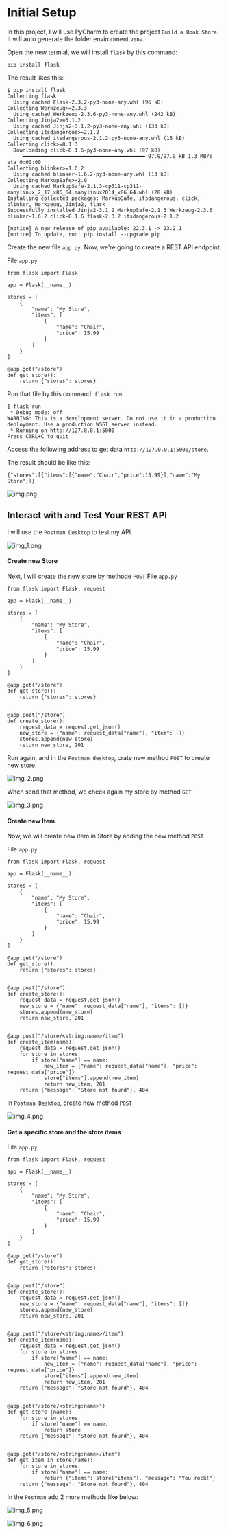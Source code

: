 # Initial Setup

In this project, I will use PyCharm to create the project `Build a Book Store`.  
It will auto generate the folder environment `venv`.  

Open the new termial, we will install `flask` by this command:
```commandline
pip install flask
```
The result likes this:
```commandline
$ pip install flask
Collecting flask
  Using cached Flask-2.3.2-py3-none-any.whl (96 kB)
Collecting Werkzeug>=2.3.3
  Using cached Werkzeug-2.3.6-py3-none-any.whl (242 kB)
Collecting Jinja2>=3.1.2
  Using cached Jinja2-3.1.2-py3-none-any.whl (133 kB)
Collecting itsdangerous>=2.1.2
  Using cached itsdangerous-2.1.2-py3-none-any.whl (15 kB)
Collecting click>=8.1.3
  Downloading click-8.1.6-py3-none-any.whl (97 kB)
     ━━━━━━━━━━━━━━━━━━━━━━━━━━━━━━━━━━━━━━━━ 97.9/97.9 kB 1.3 MB/s eta 0:00:00
Collecting blinker>=1.6.2
  Using cached blinker-1.6.2-py3-none-any.whl (13 kB)
Collecting MarkupSafe>=2.0
  Using cached MarkupSafe-2.1.3-cp311-cp311-manylinux_2_17_x86_64.manylinux2014_x86_64.whl (28 kB)
Installing collected packages: MarkupSafe, itsdangerous, click, blinker, Werkzeug, Jinja2, flask
Successfully installed Jinja2-3.1.2 MarkupSafe-2.1.3 Werkzeug-2.3.6 blinker-1.6.2 click-8.1.6 flask-2.3.2 itsdangerous-2.1.2

[notice] A new release of pip available: 22.3.1 -> 23.2.1
[notice] To update, run: pip install --upgrade pip
```

Create the new file `app.py`. Now, we're going to create a REST API endpoint.

File `app.py`

```commandline
from flask import Flask

app = Flask(__name__)

stores = [
    {
        "name": "My Store",
        "items": [
            {
                "name": "Chair",
                "price": 15.99
            }
        ]
    }
]

@app.get("/store")
def get_store():
    return {"stores": stores}
```

Run that file by this command: `flask run`
```commandline
$ flask run
 * Debug mode: off
WARNING: This is a development server. Do not use it in a production deployment. Use a production WSGI server instead.
 * Running on http://127.0.0.1:5000
Press CTRL+C to quit
```  
Access the following address to get data `http://127.0.0.1:5000/store`.  

The result should be like this:
```commandline
{"stores":[{"items":[{"name":"Chair","price":15.99}],"name":"My Store"}]}
```

![img.png](imgs%2Fimg.png)

## Interact with and Test Your REST API

I will use the `Postman Desktop` to test my API.  

![img_1.png](imgs%2Fimg_1.png)

#### Create new Store  
Next, I will create the new store by methode `POST`
File `app.py`
```commandline
from flask import Flask, request

app = Flask(__name__)

stores = [
    {
        "name": "My Store",
        "items": [
            {
                "name": "Chair",
                "price": 15.99
            }
        ]
    }
]

@app.get("/store")
def get_store():
    return {"stores": stores}


@app.post("/store")
def create_store():
    request_data = request.get_json()
    new_store = {"name": request_data["name"], "item": []}
    stores.append(new_store)
    return new_store, 201
```

Run again, and in the `Postman desktop`, crate new method `POST` to create new store.  

![img_2.png](imgs%2Fimg_2.png)

When send that method, we check again my store by method `GET`  

![img_3.png](imgs%2Fimg_3.png)

#### Create new Item  
Now, we will create new item in Store by adding the new method `POST`

File `app.py`
```
from flask import Flask, request

app = Flask(__name__)

stores = [
    {
        "name": "My Store",
        "items": [
            {
                "name": "Chair",
                "price": 15.99
            }
        ]
    }
]

@app.get("/store")
def get_store():
    return {"stores": stores}


@app.post("/store")
def create_store():
    request_data = request.get_json()
    new_store = {"name": request_data["name"], "items": []}
    stores.append(new_store)
    return new_store, 201


@app.post("/store/<string:name>/item")
def create_item(name):
    request_data = request.get_json()
    for store in stores:
        if store["name"] == name:
            new_item = {"name": request_data["name"], "price": request_data["price"]}
            store["items"].append(new_item)
            return new_item, 201
    return {"message": "Store not found"}, 404
```
In `Postman Desktop`, create new method `POST`  

![img_4.png](imgs%2Fimg_4.png)  

#### Get a specific store and the store items  

File `app.py`  

```commandline
from flask import Flask, request

app = Flask(__name__)

stores = [
    {
        "name": "My Store",
        "items": [
            {
                "name": "Chair",
                "price": 15.99
            }
        ]
    }
]

@app.get("/store")
def get_store():
    return {"stores": stores}


@app.post("/store")
def create_store():
    request_data = request.get_json()
    new_store = {"name": request_data["name"], "items": []}
    stores.append(new_store)
    return new_store, 201


@app.post("/store/<string:name>/item")
def create_item(name):
    request_data = request.get_json()
    for store in stores:
        if store["name"] == name:
            new_item = {"name": request_data["name"], "price": request_data["price"]}
            store["items"].append(new_item)
            return new_item, 201
    return {"message": "Store not found"}, 404


@app.get("/store/<string:name>")
def get_store_(name):
    for store in stores:
        if store["name"] == name:
            return store
    return {"message": "Store not found"}, 404


@app.get("/store/<string:name>/item")
def get_item_in_store(name):
    for store in stores:
        if store["name"] == name:
            return {"items": store["items"], "message": "You rock!"}
    return {"message": "Store not found"}, 404
```

In the `Postman` add 2 more methods like below:

![img_5.png](imgs%2Fimg_5.png)

![img_6.png](imgs%2Fimg_6.png)  

